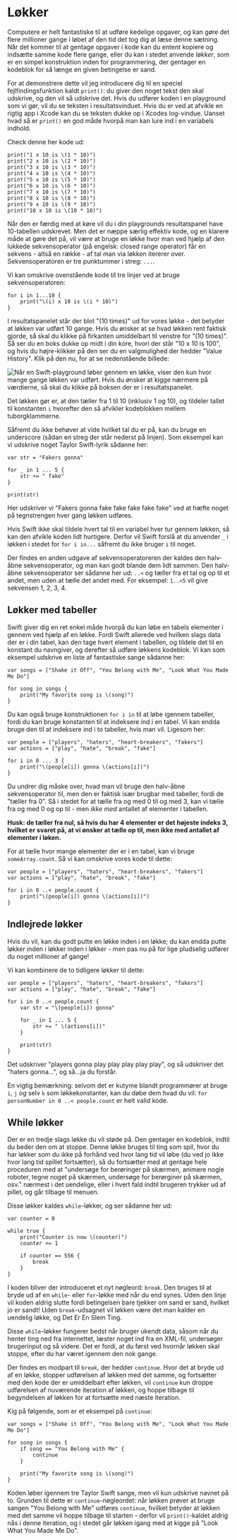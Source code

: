 # Løkker

Computere er helt fantastiske til at udføre kedelige opgaver, og kan gøre det flere millioner gange i løbet af den tid det tog dig at læse denne sætning. Når det kommer til at gentage opgaver i kode kan du entent kopiere og indsætte samme kode flere gange, eller du kan i stedet anvende *løkker*, som er en simpel konstruktion inden for programmering, der gentager en kodeblok for så længe en given betingelse er sand.

For at demonstrere dette vil jeg introducere dig til en speciel fejlfindingsfunktion kaldt `print()`: du giver den noget tekst den skal udskrive, og den vil så udskrive det. Hvis du udfører koden i en playground som vi gør, vil du se teksten i resultatsvinduet. Hvis du er ved at afvikle en rigtig app i Xcode kan du se teksten dukke op i Xcodes log-vindue. Uanset hvad så er `print()` en god måde hvorpå man kan lure ind i en variabels indhold.

Check denne her kode ud:

    print("1 x 10 is \(1 * 10)")
    print("2 x 10 is \(2 * 10)")
    print("3 x 10 is \(3 * 10)")
    print("4 x 10 is \(4 * 10)")
    print("5 x 10 is \(5 * 10)")
    print("6 x 10 is \(6 * 10)")
    print("7 x 10 is \(7 * 10)")
    print("8 x 10 is \(8 * 10)")
    print("9 x 10 is \(9 * 10)")
    print("10 x 10 is \(10 * 10)")

Når den er færdig med at køre vil du i din playgrounds resultatspanel have 10-tabellen udskrevet. Men det er næppe særlig effektiv kode, og en klarere måde at gøre det på, vil være at bruge en løkke hvor man ved hjælp af den lukkede sekvensoperator (på engelsk: closed range operator) får en sekvens - altså en række - af tal man via løkken itererer over. Sekvensoperatoren er tre punktummer i streg: `...`.

Vi kan omskrive ovenstående kode til tre linjer ved at bruge sekvensoperatoren:

    for i in 1...10 {
        print("\(i) x 10 is \(i * 10)")
    }

I resultatspanelet står der blot "(10 times)" ud for vores løkke - det betyder at løkken var udført 10 gange. Hvis du ønsker at se hvad løkken rent faktisk gjorde, så skal du klikke på firkanten umiddelbart til venstre for "(10 times)". Så ser du en boks dukke op midt i din kore, hvori der står "10 x 10 is 100", og hvis du højre-klikker på den ser du en valgmulighed der hedder "Value History". Klik på den nu, for at se nedenstående billede:

![Når en Swift-playground løber gennem en løkke, viser den kun hvor mange gange løkken var udført. Hvis du ønsker at kigge nærmere på værdierne, så skal du klikke på boksen der er i resultatspanelet.](0-5.png)

Det løkken gør er, at den tæller fra 1 til 10 (inklusiv 1 og 10), og tildeler tallet til konstanten `i` hvorefter den så afvikler kodeblokken mellem tuborgklammerne.

Såfremt du ikke behøver at vide hvilket tal du er på, kan du bruge en underscore (sådan en streg der står nederst på linjen). Som eksempel kan vi udskrive noget Taylor Swift-lyrik sådanne her:

    var str = "Fakers gonna"

    for _ in 1 ... 5 {
        str += " fake"
    }

    print(str)

Her udskriver vi "Fakers gonna fake fake fake fake fake" ved at hæfte noget på tegnstrengen hver gang løkken udføres.

Hvis Swift ikke skal tildele hvert tal til en variabel hver tur gennem løkken, så kan den afvikle koden lidt hurtigere. Derfor vil Swift forslå at du anvender `_` i løkken i stedet for `for i in...` såfremt du ikke bruger `i` til noget.

Der findes en anden udgave af sekvensoperatoreren der kaldes den halv-åbne sekvensoperator, og man kan godt blande dem lidt sammen. Den halv-åbne sekvensoperator ser sådanne her ud: `..<` og tæller fra et tal og op til et andet, men uden at tælle det andet med. For eksempel: `1..<5` vil give sekvensen 1, 2, 3, 4.


## Løkker med tabeller

Swift giver dig en ret enkel måde hvorpå du kan løbe en tabels elementer i gennem ved hjælp af en løkke. Fordi Swift allerede ved hvilken slags data der er i din tabel, kan den tage hvert element i tabellen, og tildele det til en konstant du navngiver, og derefter så udføre løkkens kodeblok. Vi kan som eksempel udskrive en liste af fantastiske sange sådanne her:

    var songs = ["Shake it Off", "You Belong with Me", "Look What You Made Me Do"]

    for song in songs {
        print("My favorite song is \(song)")
    }

Du kan også bruge konstruktionen `for i in` til at løbe igennem tabeller, fordi du kan bruge konstanten til at indeksere ind i en tabel. Vi kan endda bruge den til at indeksere ind i to tabeller, hvis man vil. Ligesom her:

    var people = ["players", "haters", "heart-breakers", "fakers"]
    var actions = ["play", "hate", "break", "fake"]

    for i in 0 ... 3 {
        print("\(people[i]) gonna \(actions[i])")
    }

Du undrer dig måske over, hvad man vil bruge den halv-åbne sekvensoperator til, men den er faktisk især brugbar med tabeller, fordi de "tæller fra 0". Så i stedet for at tælle fra og med 0 til og med 3, kan vi tælle fra og med 0 og op til - men *ikke med* antallet af elementer i tabellen.

**Husk: de tæller fra nul, så hvis du har 4 elementer er det højeste indeks 3, hvilket er svaret på, at vi ønsker at tælle op til, men ikke med antallet af elementer i løken.**

For at tælle hvor mange elementer der er i en tabel, kan vi bruge `someArray.count`. Så vi kan omskrive vores kode til dette:

    var people = ["players", "haters", "heart-breakers", "fakers"]
    var actions = ["play", "hate", "break", "fake"]

    for i in 0 ..< people.count {
        print("\(people[i]) gonna \(actions[i])")
    }


## Indlejrede løkker

Hvis du vil, kan du godt putte en løkke inden i en løkke; du kan endda putte løkker inden i løkker inden i løkker - men pas nu på for lige pludselig udfører du noget millioner af gange!

Vi kan kombinere de to tidligere løkker til dette:

    var people = ["players", "haters", "heart-breakers", "fakers"]
    var actions = ["play", "hate", "break", "fake"]

    for i in 0 ..< people.count {
        var str = "\(people[i]) gonna"

        for _ in 1 ... 5 {
            str += " \(actions[i])"
        }

        print(str)
    }

Det udskriver "players gonna play play play play play", og så udskriver det "haters gonna…", og så...ja du forstår.

En vigtig bemærkning: selvom det er kutyme blandt programmører  at bruge `i`, `j` og selv `k` som løkkekonstanter, kan du døbe dem hvad du vil: `for personNumber in 0 ..< people.count` er helt valid kode.


## While løkker

Der er en tredje slags løkke du vil støde på. Den gentager en kodeblok, indtil du beder den om at stoppe. Denne løkke bruges til ting som spil, hvor du har løkker som du ikke på forhånd ved hvor lang tid vil løbe (du ved jo ikke hvor lang tid spillet fortsætter), så du fortsætter med at gentage hele proceduren med at "undersøge for berøringer på skærmen, animere nogle roboter, tegne noget på skærmen, undersøge for berørginer på skærmen, osv." nærmest i det uendelige, eller i hvert fald indtil brugeren trykker ud af pillet, og går tilbage til menuen.

Disse løkker kaldes `while`-løkker, og ser sådanne her ud:

    var counter = 0

    while true {
        print("Counter is now \(counter)")
        counter += 1

        if counter == 556 {
            break
        }
    }

I koden bliver der introduceret et nyt nøgleord: `break`. Den bruges til at bryde ud af en `while`- eller `for`-løkke med når du end synes. Uden den linje vil koden aldrig slutte fordi betingelsen bare tjekker om sand er sand, hvilket jo er sandt! Uden `break`-udsagnet vil løkken være det man kalder en uendelig løkke, og Det Er En Slem Ting.

Disse `while`-løkker fungerer bedst når bruger ukendt data, såsom når du henter ting ned fra internettet, læster noget ind fra en XML-fil, undersøger brugerinput og så videre. Det er fordi, at du først ved hvornår løkken skal stoppe, efter du har været igennem den nok gange.

Der findes en modpart til `break`, der hedder `continue`. Hvor det at bryde ud af en løkke, stopper udførelsen af løkken med det samme, og fortsætter med den kode der er umiddelbart efter løkken, vil `continue` kun droppe udførelsen af nuværende iteration af løkken, og hoppe tilbage til begyndelsen af løkken for at fortsætte med næste iteration.

Kig på følgende, som er et eksempel på `continue`:

    var songs = ["Shake it Off", "You Belong with Me", "Look What You Made Me Do"]

    for song in songs {
        if song == "You Belong with Me" {
            continue
        }

        print("My favorite song is \(song)")
    }

Koden løber igennem tre Taylor Swift sange, men vil kun udskrive navnet på to. Grunden til dette er `continue`-nøgleordet: når løkken prøver at bruge sangen "You Belong with Me" udføres `continue`, hvilket betyder at løkken med det samme vil hoppe tilbage til starten - derfor vil `print()`-kaldet aldrig nås i denne iteration, og i stedet går løkken igang med at kigge på "Look What You Made Me Do".
